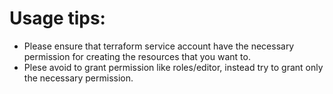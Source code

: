  # Usage tips:
 - Please ensure that terraform service account have the necessary permission for creating the resources that you want to.
 - Plese avoid to grant permission like roles/editor, instead try to grant only the necessary permission.